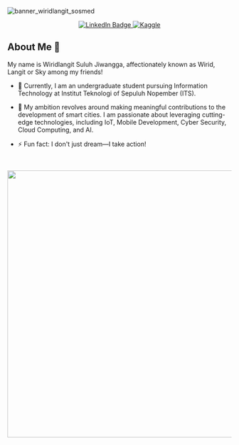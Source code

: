 ![banner_wiridlangit_sosmed](https://github.com/user-attachments/assets/71f9f136-a68e-44d2-aad3-9b853889a52e)<div align="center">

</div>
 <div id="header" align="center">
</div>

<div id="badges" align="center">
  <a href="https://linkedin.com/in/wiridlangit">
    <img src="https://img.shields.io/badge/LinkedIn-blue?style=for-the-badge&logo=linkedin&logoColor=white" alt="LinkedIn Badge"/>
  </a>
  <a href="https://www.kaggle.com/wiridlangit">
    <img src="https://img.shields.io/badge/Kaggle-white?style=for-the-badge&logo=kaggle&logoColor=blue" alt="Kaggle"/>
  </a>
</div>

<!--
**wiridlangit/wiridlangit** is a ✨ _special_ ✨ repository because its `README.md` (this file) appears on your GitHub profile.

Here are some ideas to get you started:

- 🔭 I’m currently working on ...
- 🌱 I’m currently learning ...
- 👯 I’m looking to collaborate on ...
- 🤔 I’m looking for help with ...
- 💬 Ask me about ...
- 📫 How to reach me: ...
- 😄 Pronouns: ...
- ⚡ Fun fact: ...
-->

<div>
<h2>About Me 🤔</h2> 
</div>

My name is Wiridlangit Suluh Jiwangga, affectionately known as Wirid, Langit or Sky among my friends!

- 🔭 Currently, I am an undergraduate student pursuing Information Technology at Institut Teknologi of Sepuluh Nopember (ITS). 

- 🌱 My ambition revolves around making meaningful contributions to the development of smart cities. I am passionate about leveraging cutting-edge technologies, including IoT, Mobile Development, Cyber Security, Cloud Computing, and AI.

- ⚡ Fun fact: I don't just dream—I take action!

 <br>
 
<p align="center">
  <img src="https://media.giphy.com/media/26AHQ0XPcs6ncIBXy/giphy.gif" width="600">
</p>

